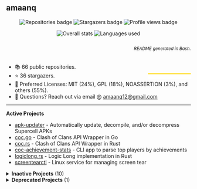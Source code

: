 ## amaanq

<p align="center">
	<img alt="Repositories badge" src="https://img.shields.io/badge/Public%20Repositories-66-%23248eb7" />
	<img alt="Stargazers badge" src="https://img.shields.io/badge/Stargazers-36-%23bf5d2f" />
	<img alt="Profile views badge" src="https://komarev.com/ghpvc/?username=amaanq&style=flat" />
</p>

<p align="center">
	<img alt="Overall stats" height = "130"
	src="https://github-readme-stats.vercel.app/api?username=amaanq&show_icons=true&theme=tokyonight&hide=stars&count_private=true&title_color=0x005ACE&icon_color=0x005ACE&hide_title=true" />
	<img alt="Languages used" height = "130"
	src="https://github-readme-stats.vercel.app/api/top-langs/?username=amaanq&layout=compact&theme=tokyonight&title_color=0x005ACE&icon_color=0x005ACE&hide_title=true"/>
</p>

<h6 align="right">
	<sub>
		README generated in Bash.
	</sub>
</h6>

- 📚️ 66 public repositories.
- ⭐️ 36 stargazers. <img align="right" alt="Stars graph" src="sparklines/stargazers.svg" height="18px" />
- 📃️ Preferred Licenses: MIT (24%), GPL (18%), NOASSERTION (3%), and others (55%).
- 📧 Questions? Reach out via email @ amaanq12@gmail.com
<!-- - 💻️ Programming Languages: Go (36%), Rust (24%), Python (15%), and others (25%). -->

---

**Active Projects**

- [apk-updater](https://github.com/amaanq/apk-updater) - Automatically update, decompile, and/or decompress Supercell APKs
- [coc.go](https://github.com/amaanq/coc.go) - Clash of Clans API Wrapper in Go
- [coc.rs](https://github.com/amaanq/coc.rs) - Clash of Clans API Wrapper in Rust
- [coc-achievement-stats](https://github.com/amaanq/coc-achievement-stats) - CLI app to parse top players by achievements
- [logiclong.rs](https://github.com/amaanq/logiclong-rs) - Logic Long implementation in Rust
- [screentearctl](https://github.com/amaanq/screentearctl) - Linux service for managing screen tear

<details>
<summary><b>Inactive Projects</b> (10)</summary>

- [bytestream](https://github.com/amaanq/bytestream) - Low level look at Supercell bytestream protocol
- [clash-assets](https://github.com/amaanq/clash-assets) - Unpacked game assets
- [cr.go](https://github.com/amaanq/cr.go) - Clash Royale API Wrapper in Go
- [Falcon8Reverse](https://github.com/amaanq/Falcon8Reverse) - Writing software to interact with Falcon 8 Keypad
- [libpain](https://github.com/amaanq/libpain) - Demo of how to compile standalone C++ code to Android and hook with Frida
- [sc-compression.go](https://github.com/amaanq/sc-compression.go) - Supercell asset (de)compression tool (in Go)
- [sc-compression.py](https://github.com/amaanq/sc-compression.py) - Supercell asset (de)compression tool (in Python)
- [sc-compression.rs](https://github.com/amaanq/sc-compression.rs) - Supercell asset (de)compression tool (in Rust)
- [vscode-hexeditor-varint](https://github.com/amaanq/vscode-hexeditor-varint) - Fork that adds varint support
- [widgets](https://github.com/amaanq/widgets) - Wrappers to enhance the discordgo package

</details>

<details>
<summary><b>Deprecated Projects</b> (1)</summary>

- [bytestream-rs](https://github.com/amaanq/bytestream-rs) - Moved [here](https://github.com/amaanq/bytestream_derive)

</details>
